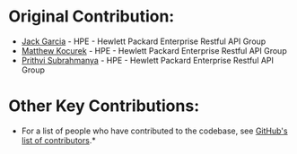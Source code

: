 # Original Contribution:

* [Jack Garcia](//github.com/lumbajack) - HPE - Hewlett Packard Enterprise Restful API Group
* [Matthew Kocurek](//github.com/Yergidy) - HPE - Hewlett Packard Enterprise Restful API Group
* [Prithvi Subrahmanya](//github.com/PrithviBS) - HPE - Hewlett Packard Enterprise Restful API Group

# Other Key Contributions:

* For a list of people who have contributed to the codebase, see [GitHub's list of contributors](https://github.com/DMTF/python-redfish-library/contributors).*
